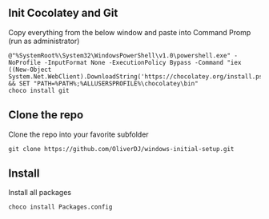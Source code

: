 
## Init Cocolatey and Git
Copy everything from the below window and paste into Command Promp (run as administrator)

```
@"%SystemRoot%\System32\WindowsPowerShell\v1.0\powershell.exe" -NoProfile -InputFormat None -ExecutionPolicy Bypass -Command "iex ((New-Object System.Net.WebClient).DownloadString('https://chocolatey.org/install.ps1'))" && SET "PATH=%PATH%;%ALLUSERSPROFILE%\chocolatey\bin"
choco install git

```


## Clone the repo
Clone the repo into your favorite subfolder 
```
git clone https://github.com/OliverDJ/windows-initial-setup.git
```

## Install

Install all packages
```
choco install Packages.config
```